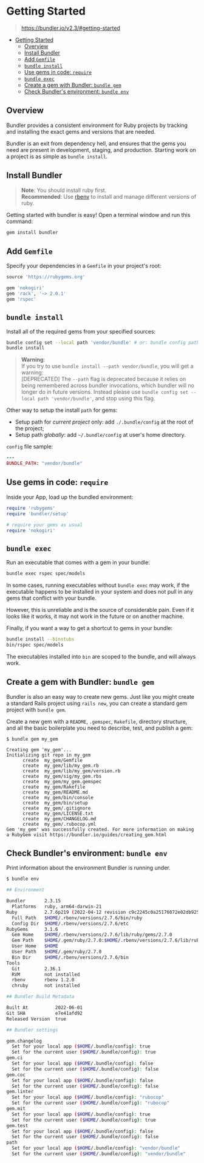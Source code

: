 # Getting Started

> <https://bundler.io/v2.3/#getting-started>

- [Getting Started](#getting-started)
  - [Overview](#overview)
  - [Install Bundler](#install-bundler)
  - [Add `Gemfile`](#add-gemfile)
  - [`bundle install`](#bundle-install)
  - [Use gems in code: `require`](#use-gems-in-code-require)
  - [`bundle exec`](#bundle-exec)
  - [Create a gem with Bundler: `bundle gem`](#create-a-gem-with-bundler-bundle-gem)
  - [Check Bundler's environment: `bundle env`](#check-bundlers-environment-bundle-env)

## Overview

Bundler provides a consistent environment for Ruby projects by tracking and installing the exact gems and versions that are needed.

Bundler is an exit from dependency hell, and ensures that the gems you need are present in development, staging, and production. Starting work on a project is as simple as `bundle install`.

## Install Bundler

> **Note**: You should install ruby first.  
> **Recommended**: Use [rbenv](https://github.com/rbenv/rbenv) to install and manage different versions of ruby.

Getting started with bundler is easy! Open a terminal window and run this command:

```sh
gem install bundler
```

## Add `Gemfile`

Specify your dependencies in a `Gemfile` in your project's root:

```ruby
source 'https://rubygems.org'

gem 'nokogiri'
gem 'rack', '~> 2.0.1'
gem 'rspec'
```

## `bundle install`

Install all of the required gems from your specified sources:

```sh
bundle config set --local path 'vendor/bundle' # or: bundle config path vendor/bundle
bundle install
```

> **Warning**:  
> If you try to use `bundle install --path vendor/bundle`, you will get a warning:  
> [DEPRECATED] The `--path` flag is deprecated because it relies on being remembered across bundler invocations, which bundler will no longer do in future versions. Instead please use `bundle config set --local path 'vendor/bundle'`, and stop using this flag.

Other way to setup the install `path` for gems:

- Setup path for *current project* only: add `./.bundle/config` at the root of the project;
- Setup path *globally*: add `~/.bundle/config` at user's home directory.

`config` file sample:

```ruby
---
BUNDLE_PATH: "vendor/bundle"
```

## Use gems in code: `require`

Inside your App, load up the bundled environment:

```ruby
require 'rubygems'
require 'bundler/setup'

# require your gems as usual
require 'nokogiri'
```

## `bundle exec`

Run an executable that comes with a gem in your bundle:

```sh
bundle exec rspec spec/models
```

In some cases, running executables without `bundle exec` may work, if the executable happens to be installed in your system and does not pull in any gems that conflict with your bundle.

However, this is unreliable and is the source of considerable pain. Even if it looks like it works, it may not work in the future or on another machine.

Finally, if you want a way to get a shortcut to gems in your bundle:

```sh
bundle install --binstubs
bin/rspec spec/models
```

The executables installed into `bin` are scoped to the bundle, and will always work.

## Create a gem with Bundler: `bundle gem`

Bundler is also an easy way to create new gems. Just like you might create a standard Rails project using `rails new`, you can create a standard gem project with `bundle gem`.

Create a new gem with a `README`, `.gemspec`, `Rakefile`, directory structure, and all the basic boilerplate you need to describe, test, and publish a gem:

```console
$ bundle gem my_gem

Creating gem 'my_gem'...
Initializing git repo in my_gem
      create  my_gem/Gemfile
      create  my_gem/lib/my_gem.rb
      create  my_gem/lib/my_gem/version.rb
      create  my_gem/sig/my_gem.rbs
      create  my_gem/my_gem.gemspec
      create  my_gem/Rakefile
      create  my_gem/README.md
      create  my_gem/bin/console
      create  my_gem/bin/setup
      create  my_gem/.gitignore
      create  my_gem/LICENSE.txt
      create  my_gem/CHANGELOG.md
      create  my_gem/.rubocop.yml
Gem 'my_gem' was successfully created. For more information on making a RubyGem visit https://bundler.io/guides/creating_gem.html
```

## Check Bundler's environment: `bundle env`

Print information about the environment Bundler is running under.

```sh
$ bundle env

## Environment

Bundler       2.3.15
  Platforms   ruby, arm64-darwin-21
Ruby          2.7.6p219 (2022-04-12 revision c9c2245c0a25176072e02db9254f0e0c84c805cd) [arm64-darwin-21]
  Full Path   $HOME/.rbenv/versions/2.7.6/bin/ruby
  Config Dir  $HOME/.rbenv/versions/2.7.6/etc
RubyGems      3.1.6
  Gem Home    $HOME/.rbenv/versions/2.7.6/lib/ruby/gems/2.7.0
  Gem Path    $HOME/.gem/ruby/2.7.0:$HOME/.rbenv/versions/2.7.6/lib/ruby/gems/2.7.0
  User Home   $HOME
  User Path   $HOME/.gem/ruby/2.7.0
  Bin Dir     $HOME/.rbenv/versions/2.7.6/bin
Tools
  Git         2.36.1
  RVM         not installed
  rbenv       rbenv 1.2.0
  chruby      not installed

## Bundler Build Metadata

Built At          2022-06-01
Git SHA           e7e41afd92
Released Version  true

## Bundler settings

gem.changelog
  Set for your local app ($HOME/.bundle/config): true
  Set for the current user ($HOME/.bundle/config): true
gem.ci
  Set for your local app ($HOME/.bundle/config): false
  Set for the current user ($HOME/.bundle/config): false
gem.coc
  Set for your local app ($HOME/.bundle/config): false
  Set for the current user ($HOME/.bundle/config): false
gem.linter
  Set for your local app ($HOME/.bundle/config): "rubocop"
  Set for the current user ($HOME/.bundle/config): "rubocop"
gem.mit
  Set for your local app ($HOME/.bundle/config): true
  Set for the current user ($HOME/.bundle/config): true
gem.test
  Set for your local app ($HOME/.bundle/config): false
  Set for the current user ($HOME/.bundle/config): false
path
  Set for your local app ($HOME/.bundle/config): "vendor/bundle"
  Set for the current user ($HOME/.bundle/config): "vendor/bundle"
```